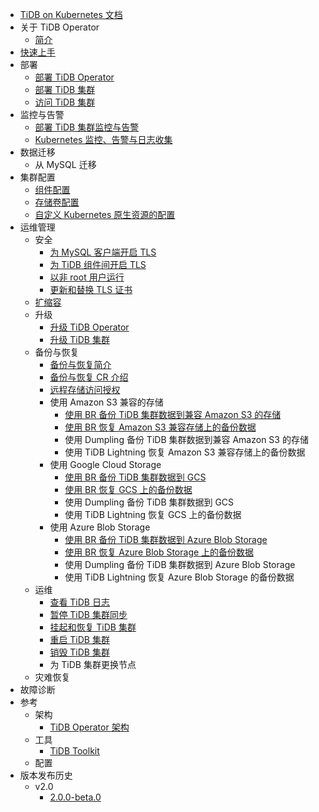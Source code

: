 <!-- markdownlint-disable MD007 -->
<!-- markdownlint-disable MD041 -->

- [TiDB on Kubernetes 文档](https://docs.pingcap.com/zh/tidb-in-kubernetes/dev)
- 关于 TiDB Operator
    - [简介](tidb-operator-overview.md)
- [快速上手](get-started.md)
- 部署
    - [部署 TiDB Operator](deploy-tidb-operator.md)
    - [部署 TiDB 集群](deploy-tidb-cluster.md)
    - [访问 TiDB 集群](access-tidb.md)
- 监控与告警
  - [部署 TiDB 集群监控与告警](monitor-a-tidb-cluster.md)
  - [Kubernetes 监控、告警与日志收集](kubernetes-observability.md)
- 数据迁移
    - 从 MySQL 迁移
- 集群配置
  - [组件配置](component-configuration.md)
  - [存储卷配置](volume-configuration.md)
  - [自定义 Kubernetes 原生资源的配置](overlay.md)
- 运维管理
    - 安全
      - [为 MySQL 客户端开启 TLS](enable-tls-for-mysql-client.md)
      - [为 TiDB 组件间开启 TLS](enable-tls-between-components.md)
      - [以非 root 用户运行](containers-run-as-non-root-user.md)
      - [更新和替换 TLS 证书](renew-tls-certificate.md)
    - [扩缩容](scale-a-tidb-cluster.md)
    - 升级
      - [升级 TiDB Operator](upgrade-tidb-operator.md)
      - [升级 TiDB 集群](upgrade-a-tidb-cluster.md)
    - 备份与恢复
      - [备份与恢复简介](backup-restore-overview.md)
      - [备份与恢复 CR 介绍](backup-restore-cr.md)
      - [远程存储访问授权](grant-permissions-to-remote-storage.md)
      - 使用 Amazon S3 兼容的存储
        - [使用 BR 备份 TiDB 集群数据到兼容 Amazon S3 的存储](backup-to-aws-s3-using-br.md)
        - [使用 BR 恢复 Amazon S3 兼容存储上的备份数据](restore-from-aws-s3-using-br.md)
        - 使用 Dumpling 备份 TiDB 集群数据到兼容 Amazon S3 的存储
        - 使用 TiDB Lightning 恢复 Amazon S3 兼容存储上的备份数据
      - 使用 Google Cloud Storage
        - [使用 BR 备份 TiDB 集群数据到 GCS](backup-to-gcs-using-br.md)
        - [使用 BR 恢复 GCS 上的备份数据](restore-from-gcs-using-br.md)
        - 使用 Dumpling 备份 TiDB 集群数据到 GCS
        - 使用 TiDB Lightning 恢复 GCS 上的备份数据
      - 使用 Azure Blob Storage
        - [使用 BR 备份 TiDB 集群数据到 Azure Blob Storage](backup-to-azblob-using-br.md)
        - [使用 BR 恢复 Azure Blob Storage 上的备份数据](restore-from-azblob-using-br.md)
        - 使用 Dumpling 备份 TiDB 集群数据到 Azure Blob Storage
        - 使用 TiDB Lightning 恢复 Azure Blob Storage 的备份数据
    - 运维
        - [查看 TiDB 日志](view-logs.md)
        - [暂停 TiDB 集群同步](pause-sync-of-tidb-cluster.md)
        - [挂起和恢复 TiDB 集群](suspend-tidb-cluster.md)
        - [重启 TiDB 集群](restart-a-tidb-cluster.md)
        - [销毁 TiDB 集群](destroy-a-tidb-cluster.md)
        - 为 TiDB 集群更换节点
    - 灾难恢复
- 故障诊断
- 参考
    - 架构
      - [TiDB Operator 架构](architecture.md)
    - 工具
      - [TiDB Toolkit](tidb-toolkit.md)
    - 配置
- 版本发布历史
  - v2.0
    - [2.0.0-beta.0](releases/release-2.0.0-beta.0.md)